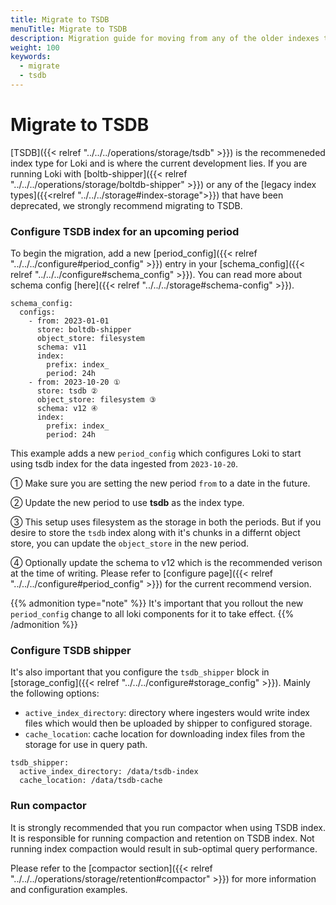 ```yaml
---
title: Migrate to TSDB
menuTitle: Migrate to TSDB
description: Migration guide for moving from any of the older indexes to TSDB
weight: 100
keywords:
  - migrate
  - tsdb
---
```


# Migrate to TSDB

[TSDB]({{< relref "../../../operations/storage/tsdb" >}}) is the recommeneded index type for Loki and is where the current development lies.
If you are running Loki with [boltb-shipper]({{< relref "../../../operations/storage/boltdb-shipper" >}}) or any of the [legacy index types]({{<relref "../../../storage#index-storage">}}) that have been deprecated,
we strongly recommend migrating to TSDB.


### Configure TSDB index for an upcoming period

To begin the migration, add a new [period_config]({{< relref "../../../configure#period_config" >}}) entry in your [schema_config]({{< relref "../../../configure#schema_config" >}}).
You can read more about schema config [here]({{< relref "../../../storage#schema-config" >}}).

```
schema_config:
  configs:
    - from: 2023-01-01
      store: boltdb-shipper
      object_store: filesystem
      schema: v11
      index:
        prefix: index_
        period: 24h
    - from: 2023-10-20 ①
      store: tsdb ②
      object_store: filesystem ③
      schema: v12 ④
      index:
        prefix: index_
        period: 24h
```

This example adds a new `period_config` which configures Loki to start using tsdb index for the data ingested from `2023-10-20`.

①  Make sure you are setting the new period `from` to a date in the future.

②  Update the new period to use **tsdb** as the index type.

③  This setup uses filesystem as the storage in both the periods. But if you desire to store the `tsdb` index along with it's chunks in a differnt object store, you can update the `object_store` in the new period.

④  Optionally update the schema to v12 which is the recommended verison at the time of writing. Please refer to [configure page]({{< relref "../../../configure#period_config" >}}) for the current recommend version.

{{% admonition type="note" %}}
It's important that you rollout the new `period_config` change to all loki components for it to take effect.
{{% /admonition %}}

### Configure TSDB shipper

It's also important that you configure the `tsdb_shipper` block in [storage_config]({{< relref "../../../configure#storage_config" >}}). Mainly the following options:
- `active_index_directory`: directory where ingesters would write index files which would then be uploaded by shipper to configured storage.
- `cache_location`: cache location for downloading index files from the storage for use in query path.

```
tsdb_shipper:
  active_index_directory: /data/tsdb-index
  cache_location: /data/tsdb-cache
```

### Run compactor

It is strongly recommended that you run compactor when using TSDB index. It is responsible for running compaction and retention on TSDB index.
Not running index compaction would result in sub-optimal query performance.

Please refer to the [compactor section]({{< relref "../../../operations/storage/retention#compactor" >}}) for more information and configuration examples.
